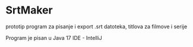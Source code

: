 # SrtMaker
prototip program za pisanje i export .srt datoteka, titlova za filmove i serije


Program je pisan u Java 17
IDE - IntelliJ
